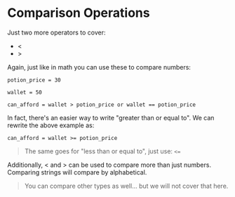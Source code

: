 # Comparison Operations

Just two more operators to cover:
- <
- \>

Again, just like in math you can use these to compare numbers:

```
potion_price = 30

wallet = 50

can_afford = wallet > potion_price or wallet == potion_price
```

In fact, there's an easier way to write "greater than or equal to". We can rewrite the above example as:

```
can_afford = wallet >= potion_price
```

> The same goes for "less than or equal to", just use: <code><=</code>

Additionally, < and > can be used to compare more than just numbers. Comparing strings will compare by alphabetical. 

> You can compare other types as well... but we will not cover that here.
